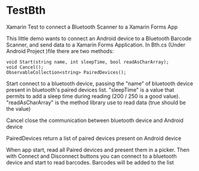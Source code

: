 # TestBth
Xamarin Test to connect a Bluetooth Scanner to a Xamarin Forms App

This little demo wants to connect an Android device to a Bluetooth Barcode Scanner, and send data to a Xamarin Forms Application.
In Bth.cs (Under Android Project )file there are two methods:

	void Start(string name, int sleepTime, bool readAsCharArray);
	void Cancel();
	ObservableCollection<string> PairedDevices();

Start connect to a bluetooth device, passing the "name" of bluetooth device present in bluetooth's paired devices list. "sleepTime" is a value that permits
to add a sleep time during reading (200 / 250 is a good value). "readAsCharArray" is the method library use to read data (true should be the
value)

Cancel close the communication between bluetooth device and Android device

PairedDevices return a list of paired devices present on Android device

When app start, read all Paired devices and present them in a picker. Then with Connect and Disconnect buttons you can connect to
a bluetooth device and start to read barcodes. Barcodes will be added to the list


